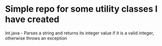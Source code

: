 # Simple repo for some utility classes I have created
Int.java - Parses a string and returns its integer value if it is a valid integer, otherwise throws an exception
